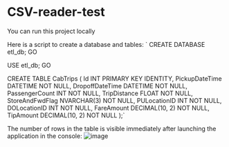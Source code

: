 # CSV-reader-test

You can run this project locally

Here is a script to create a database and tables:
`
CREATE DATABASE etl_db;
GO

USE etl_db;
GO

CREATE TABLE CabTrips (
    Id INT PRIMARY KEY IDENTITY,
    PickupDateTime DATETIME NOT NULL,
    DropoffDateTime DATETIME NOT NULL,
    PassengerCount INT NOT NULL,
    TripDistance FLOAT NOT NULL,
    StoreAndFwdFlag NVARCHAR(3) NOT NULL,
    PULocationID INT NOT NULL,
    DOLocationID INT NOT NULL,
    FareAmount DECIMAL(10, 2) NOT NULL,
    TipAmount DECIMAL(10, 2) NOT NULL
);`

The number of rows in the table is visible immediately after launching the application in the console:
![image](https://github.com/Vitalii1307/CSV-reader-test/assets/70515154/74f8f6f3-fc41-4519-87a1-dcecb03b0fd2)
